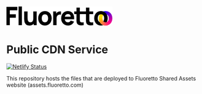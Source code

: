 # ![Fluoretto](images/brand/fluoretto_logo_transparent_1x.png)

# Public CDN Service

[![Netlify Status](https://api.netlify.com/api/v1/badges/0fa6fe02-cdb0-43ef-a4e5-87f73532d263/deploy-status)](https://app.netlify.com/sites/fluoretto-assets/deploys)

This repository hosts the files that are deployed to Fluoretto Shared Assets website (assets.fluoretto.com)
